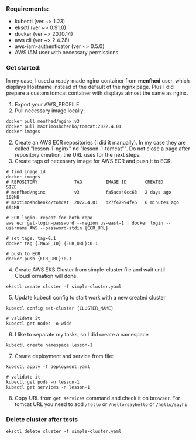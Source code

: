 ### Requirements: 
- kubectl (ver ~> 1.23)
- eksctl (ver ~> 0.91.0)
- docker (ver ~> 20.10.14)
- aws cli (ver ~> 2.4.28)
- aws-iam-authenticator (ver ~> 0.5.0)
- AWS IAM user with necessary permissions

### Get started: 

In my case, I used a ready-made nginx container from **menfhed** user, 
which displays Hostname instead of the default of the nginx page. Plus I did prepare a custom 
tomcat container with displays almost the same as nginx.
1. Export your AWS_PROFILE
2. Pull necessary image locally:
```shell
docker pull menfhed/nginx:v3
docker pull maxtimoshchenko/tomcat:2022.4.01
docker images
```
2. Create an AWS ECR repositories (I did it manually). In my case they are called "lesson-1-nginx" nd "lesson-1-tomcat"".
Do not close a page after repository creation, the URL uses for the next steps.
3. Create tags of necessary image for AWS ECR and push it to ECR:
```shell
# find inage_id
docker images
# REPOSITORY              TAG         IMAGE ID       CREATED          SIZE
# menfhed/nginx           v3          fa5aca40cc63   2 days ago       108MB
# maxtimoshchenko/tomcat  2022.4.01   b27f47994fe5   6 minutes ago    694MB

# ECR login. repeat for both repo
aws ecr get-login-password --region us-east-1 | docker login --username AWS --password-stdin {ECR_URL}

# set tags. tag=0.1
docker tag {IMAGE_ID} {ECR_URL}:0.1

# push to ECR
docker push {ECR_URL}:0.1
```
4. Create AWS EKS Cluster from simple-cluster file and wait until CloudFormation will done.
```shell
eksctl create cluster -f simple-cluster.yaml
```
5. Update kubectl config to start work with a new created cluster
```shell
kubectl config set-cluster {CLUSTER_NAME}

# validate it
kubectl get nodes -o wide
```
6. I like to separate my tasks, so I did create a namespace
```shell
kubectl create namespace lesson-1
```
7. Create deployment and service from file:
```shell
kubectl apply -f deployment.yaml 

# validate it
kubectl get pods -n lesson-1
kubectl get services -n lesson-1
```
8. Copy URL from `get services` command and check it on browser. For tomcat URL you 
need to add `/hello` or `/hello/sayhello` or `/hello/sayhi`

### Delete cluster after tests
```shell
eksctl delete cluster -f simple-cluster.yaml
```